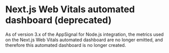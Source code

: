 # Next.js Web Vitals automated dashboard (deprecated)

As of version 3.x of the AppSignal for Node.js integration, the metrics used on the Next.js Web Vitals automated dashboard are no longer emitted, and therefore this automated dashboard is no longer created.
